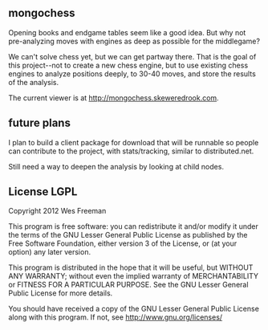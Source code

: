 ## mongochess
Opening books and endgame tables seem like a good idea. But why not pre-analyzing moves with engines as deep as possible for the middlegame? 

We can't solve chess yet, but we can get partway there. That is the goal of this project--not to create a new chess engine, but to use existing
chess engines to analyze positions deeply, to 30-40 moves, and store the results of the analysis.

The current viewer is at http://mongochess.skeweredrook.com.

## future plans
I plan to build a client package for download that will be runnable so people can contribute to the project, with stats/tracking, similar to distributed.net.

Still need a way to deepen the analysis by looking at child nodes.

## License LGPL
Copyright 2012 Wes Freeman

This program is free software: you can redistribute it and/or modify
it under the terms of the GNU Lesser General Public License as published by
the Free Software Foundation, either version 3 of the License, or
(at your option) any later version.

This program is distributed in the hope that it will be useful,
but WITHOUT ANY WARRANTY; without even the implied warranty of
MERCHANTABILITY or FITNESS FOR A PARTICULAR PURPOSE.  See the
GNU Lesser General Public License for more details.
 
You should have received a copy of the GNU Lesser General Public License
along with this program.  If not, see http://www.gnu.org/licenses/
